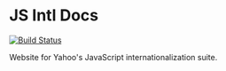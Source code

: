 JS Intl Docs
============

[![Build Status](https://travis-ci.org/yahoo/formatjs-site.svg)](https://travis-ci.org/yahoo/formatjs-site)

Website for Yahoo's JavaScript internationalization suite.
